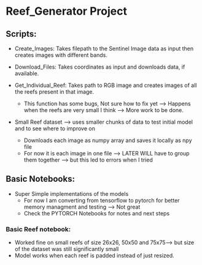 # Reef_Generator Project

## Scripts:
- Create_Images: Takes filepath to the Sentinel Image data as input then creates images with different bands.
- Download_Files: Takes coordinates as input and downloads data, if available.
- Get_Individual_Reef: Takes path to RGB image and creates images of all the reefs present in that image.
    - This function has some bugs, Not sure how to fix yet --> Happens when the reefs are very small I think --> More work to be done.

- Small Reef dataset --> uses smaller chunks of data to test initial model and to see where to improve on
    - Downloads each image as numpy array and saves it locally as npy file 
    - For now it is each image in one file --> LATER WILL have to group them together --> but this led to errors when I tried

## Basic Notebooks:
- Super Simple implementations of the models 
    - For now I am converting from tensorflow to pytorch for better memory managment and testing  --> Not great
    - Check the PYTORCH Notebooks for notes and next steps
    
### Basic Reef notebook:
- Worked fine on small reefs of size 26x26, 50x50 and 75x75--> but size of the dataset was still significantly small
- Model works when each reef is padded instead of just resized.
